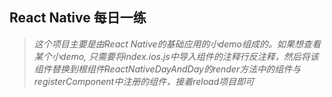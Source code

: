 ## React Native 每日一练
> *这个项目主要是由React Native的基础应用的小demo组成的。如果想查看某个小demo, 只需要将index.ios.js中导入组件的注释行反注释，然后将该组件替换到根组件ReactNativeDayAndDay的render方法中的组件与registerComponent中注册的组件，接着reload项目即可*